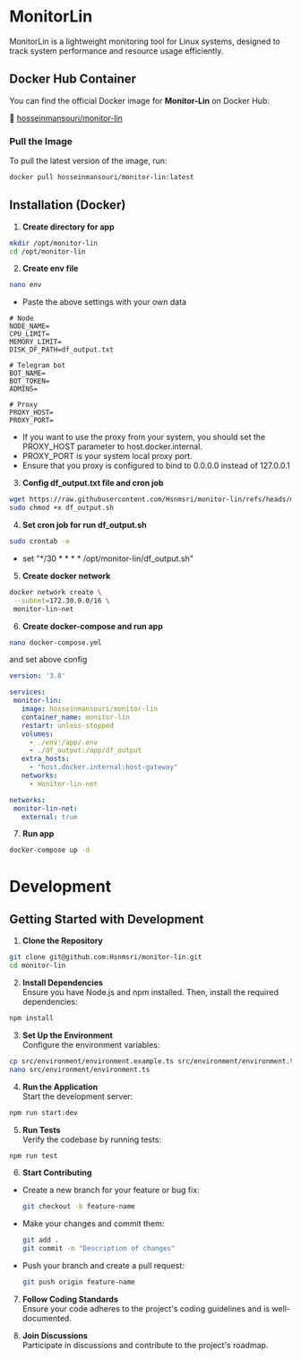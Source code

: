 # MonitorLin
MonitorLin is a lightweight monitoring tool for Linux systems, designed to track system performance and resource usage efficiently.

## Docker Hub Container

You can find the official Docker image for **Monitor-Lin** on Docker Hub:

🔗 [hosseinmansouri/monitor-lin](https://hub.docker.com/r/hosseinmansouri/monitor-lin)

### Pull the Image

To pull the latest version of the image, run:

```bash
docker pull hosseinmansouri/monitor-lin:latest
```

## Installation (Docker)

1. **Create directory for app**
```bash 
mkdir /opt/monitor-lin
cd /opt/monitor-lin
```
2. **Create env file**
```bash
nano env
```
- Paste the above settings with your own data
```text
# Node
NODE_NAME=
CPU_LIMIT=
MEMORY_LIMIT=
DISK_DF_PATH=df_output.txt

# Telegram bot
BOT_NAME=
BOT_TOKEN=
ADMINS=

# Proxy
PROXY_HOST=
PROXY_PORT=
```
- If you want to use the proxy from your system, you should set the PROXY_HOST parameter to host.docker.internal.
- PROXY_PORT is your system local proxy port.
- Ensure that you proxy is configured to bind to 0.0.0.0 instead of 127.0.0.1

3. **Config df_output.txt file and cron job**
```bash
wget https://raw.githubusercontent.com/Hsnmsri/monitor-lin/refs/heads/main/df_output.sh
sudo chmod +x df_output.sh
```

4. **Set cron job for run df_output.sh**
```bash
sudo crontab -e
```
- set "*/30 * * * * /opt/monitor-lin/df_output.sh"

5. **Create docker network**
```bash 
docker network create \
 --subnet=172.30.0.0/16 \
 monitor-lin-net
``` 

6. **Create docker-compose and run app**
```bash 
nano docker-compose.yml
```
and set above config 
```yml
version: '3.8'

services:
 monitor-lin:
   image: hosseinmansouri/monitor-lin
   container_name: monitor-lin
   restart: unless-stopped
   volumes:
     - ./env:/app/.env
     - ./df_output:/app/df_output
   extra_hosts:
     - "host.docker.internal:host-gateway"
   networks:
     - monitor-lin-net

networks:
 monitor-lin-net:
   external: true
```

7. **Run app**
```bash 
docker-compose up -d
```

# Development

## Getting Started with Development

1. **Clone the Repository**  
  ```bash
  git clone git@github.com:Hsnmsri/monitor-lin.git
  cd monitor-lin
  ```

2. **Install Dependencies**  
  Ensure you have Node.js and npm installed. Then, install the required dependencies:
  ```bash
  npm install
  ```

3. **Set Up the Environment**  
  Configure the environment variables:
  ```bash
  cp src/environment/environment.example.ts src/environment/environment.ts
  nano src/environment/environment.ts
  ```

4. **Run the Application**  
  Start the development server:
  ```bash
  npm run start:dev
  ```

5. **Run Tests**  
  Verify the codebase by running tests:
  ```bash
  npm run test
  ```

6. **Start Contributing**  
  - Create a new branch for your feature or bug fix:
    ```bash
    git checkout -b feature-name
    ```
  - Make your changes and commit them:
    ```bash
    git add .
    git commit -m "Description of changes"
    ```
  - Push your branch and create a pull request:
    ```bash
    git push origin feature-name
    ```

7. **Follow Coding Standards**  
  Ensure your code adheres to the project's coding guidelines and is well-documented.

8. **Join Discussions**  
  Participate in discussions and contribute to the project's roadmap.

